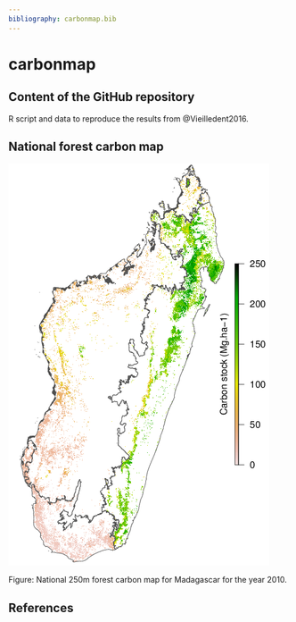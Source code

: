 ```yaml
---
bibliography: carbonmap.bib
---
```


# carbonmap

## Content of the GitHub repository

R script and data to reproduce the results from @Vieilledent2016.

## National forest carbon map

![National 250m forest carbon map for Madagascar for the year 2010](results/Carbon_Map_Final.png)

Figure: National 250m forest carbon map for Madagascar for the year 2010.

## References

